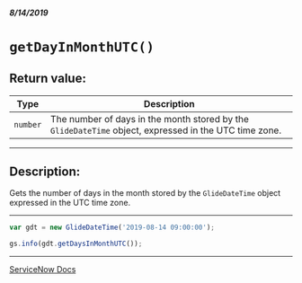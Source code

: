 ##### 8/14/2019
# `getDayInMonthUTC()`

## Return value:
| Type | Description |
|---|---|
| `number` | The number of days in the month stored by the `GlideDateTime` object, expressed in the UTC time zone. |

---

## Description:
Gets the number of days in the month stored by the `GlideDateTime` object expressed in the UTC time zone.

---

```js
var gdt = new GlideDateTime('2019-08-14 09:00:00');

gs.info(gdt.getDaysInMonthUTC());
```

---

[ServiceNow Docs](https://developer.servicenow.com/app.do#!/api_doc?v=madrid&id=r_ScopedGlideDateTimeGetDaysInMonthUTC)